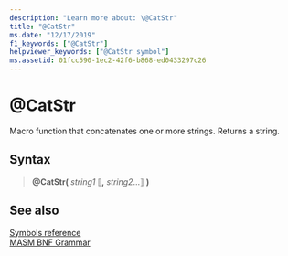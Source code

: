 ```yaml
---
description: "Learn more about: \@CatStr"
title: "@CatStr"
ms.date: "12/17/2019"
f1_keywords: ["@CatStr"]
helpviewer_keywords: ["@CatStr symbol"]
ms.assetid: 01fcc590-1ec2-42f6-b868-ed0433297c26
---
```

# \@CatStr

Macro function that concatenates one or more strings. Returns a string.

## Syntax

> **\@CatStr(** *string1* ⟦__,__ *string2*...⟧ **)**

## See also

[Symbols reference](symbols-reference.md)\
[MASM BNF Grammar](masm-bnf-grammar.md)
